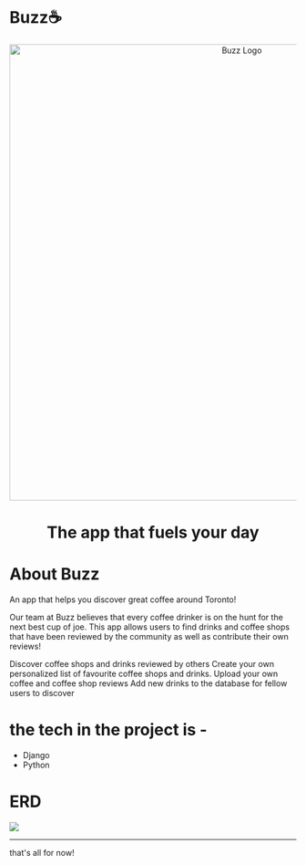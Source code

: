 # Buzz☕

<p align="center">
  <a href="https://github.com/Ckrcok/buzz">
    <img alt="Buzz Logo" src="https://i.imgur.com/qDVb7E0.png" width="800"/>
  </a>
</p>
<h1 align ="center">
The app that fuels your day
</h1>


        
# About Buzz

An app that helps you discover great coffee around Toronto!

Our team at Buzz believes that every coffee drinker is on the hunt for the next best cup of joe. This app allows users to find drinks and coffee shops that have been reviewed by the community as well as contribute their own reviews!



Discover coffee shops and drinks reviewed by others 
Create your own personalized list of favourite coffee shops and drinks.
Upload your own coffee and coffee shop reviews
Add new drinks to the database for fellow users to discover





# the tech in the project is -
<ul>
<li>Django
<li>Python
</ul>



# ERD 

[![](https://i.imgur.com/UTb19kK.png)](#)


<hr>

that's all for now!
